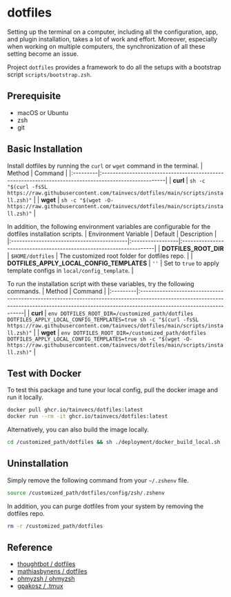 # dotfiles

Setting up the terminal on a computer, including all the configuration, app, and
plugin installation, takes a lot of work and effort.
Moreover, especially when working on multiple computers, the synchronization of
all these setting become an issue.

Project `dotfiles` provides a framework to do all the setups with a bootstrap
script `scripts/bootstrap.zsh`.


## Prerequisite
- macOS or Ubuntu
- zsh
- git


## Basic Installation
Install dotfiles by running the `curl` or `wget` command in the terminal.
| Method   | Command                                                                                              |
|:---------|:-----------------------------------------------------------------------------------------------------|
| **curl** | `sh -c "$(curl -fsSL https://raw.githubusercontent.com/tainvecs/dotfiles/main/scripts/install.zsh)"` |
| **wget** | `sh -c "$(wget -O- https://raw.githubusercontent.com/tainvecs/dotfiles/main/scripts/install.zsh)"`   |

In addition, the following environment variables are configurable for the dotfiles installation scripts.
| Environment Variable                      | Default          | Description                                                         |
|:------------------------------------------|:-----------------|:--------------------------------------------------------------------|
| **DOTFILES_ROOT_DIR**                     | `$HOME/dotfiles` | The customized root folder for dotfiles repo.                       |
| **DOTFILES_APPLY_LOCAL_CONFIG_TEMPLATES** | `''`             | Set to `true` to apply template configs in `local/config_template`. |

To run the installation script with these variables, try the following commands.
| Method   | Command                                                                                                                                                                                         |
|:---------|:------------------------------------------------------------------------------------------------------------------------------------------------------------------------------------------------|
| **curl** | `env DOTFILES_ROOT_DIR=/customized_path/dotfiles DOTFILES_APPLY_LOCAL_CONFIG_TEMPLATES=true sh -c "$(curl -fsSL https://raw.githubusercontent.com/tainvecs/dotfiles/main/scripts/install.zsh)"` |
| **wget** | `env DOTFILES_ROOT_DIR=/customized_path/dotfiles DOTFILES_APPLY_LOCAL_CONFIG_TEMPLATES=true sh -c "$(wget -O- https://raw.githubusercontent.com/tainvecs/dotfiles/main/scripts/install.zsh)"`   |


## Test with Docker
To test this package and tune your local config, pull the docker image and run it locally.
```zsh
docker pull ghcr.io/tainvecs/dotfiles:latest
docker run --rm -it ghcr.io/tainvecs/dotfiles:latest
```

Alternatively, you can also build the image locally.
```zsh
cd /customized_path/dotfiles && sh ./deployment/docker_build_local.sh
```


## Uninstallation
Simply remove the following command from your `~/.zshenv` file.
```zsh
source /customized_path/dotfiles/config/zsh/.zshenv
```

In addition, you can purge dotfiles from your system by removing the dotfiles repo.
```zsh
rm -r /customized_path/dotfiles
```


## Reference
- [thoughtbot / dotfiles](https://github.com/thoughtbot/dotfiles)
- [mathiasbynens / dotfiles](https://github.com/mathiasbynens/dotfiles)
- [ohmyzsh / ohmyzsh](https://github.com/ohmyzsh/ohmyzsh)
- [gpakosz / .tmux](https://github.com/gpakosz/.tmux)

